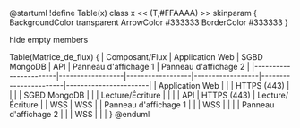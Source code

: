 @startuml
!define Table(x) class x << (T,#FFAAAA) >>
skinparam {
BackgroundColor transparent
ArrowColor #333333
BorderColor #333333
}

hide empty members

Table(Matrice_de_flux) {
| Composant/Flux        | Application Web  |   SGBD MongoDB   |         API      | Panneau d'affichage 1 | Panneau d'affichage 2 |
|-----------------------|------------------|------------------|------------------|-----------------------|-----------------------|
| Application Web       |                  |                  |     HTTPS (443)  |                       |                       |
| SGBD MongoDB          |                  |                  | Lecture/Écriture |                       |                       |
| API                   |     HTTPS (443)  | Lecture/Écriture |                  |                  WSS  |                  WSS  |
| Panneau d'affichage 1 |                  |                  |       WSS        |                       |                       |
| Panneau d'affichage 2 |                  |                  |       WSS        |                       |                       |
}
@enduml